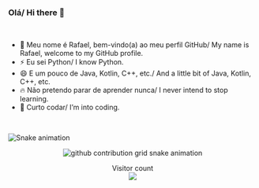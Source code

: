 ### Olá/ Hi there 👋

<br/>

- 🌱 Meu nome é Rafael, bem-vindo(a) ao meu perfil GitHub/ My name is Rafael, welcome to my GitHub profile. 
- ⚡ Eu sei Python/ I know Python.
- 😄 E um pouco de Java, Kotlin, C++, etc./ And a little bit of Java, Kotlin, C++, etc.
- 🔥 Não pretendo parar de aprender nunca/ I never intend to stop learning.
- 💖 Curto codar/ I’m into coding.

<br/>

![Snake animation](https://github.com/RafaelRiS/RafaelRiS/)

<div align="center">
    <picture align="center">
      <source media="(prefers-color-scheme: dark)" srcset="https://raw.githubusercontent.com/RafaelRiS/rafaelris/master/assets/github-contribution-grid-snake.svg">
      <source media="(prefers-color-scheme: light)" srcset="https://raw.githubusercontent.com/RafaelRiS/rafaelris/master/assets/github-contribution-grid-snake.svg">
      <img alt="github contribution grid snake animation" src="https://raw.githubusercontent.com/RafaelRiS/rafaelris/master/assets/github-contribution-grid-snake.svg">
    </picture>
</div>


<p align="center"> 
  <div align="center">Visitor count</div>
  <div align="center">
    <img src="https://profile-counter.glitch.me/RafaelRiS/count.svg"/>
  </div> 
</p>
